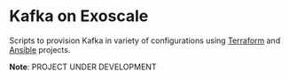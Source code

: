 # Kafka on Exoscale
Scripts to provision Kafka in variety of configurations using [Terraform](https://www.terraform.io) and [Ansible](https://www.ansible.com/) projects.

**Note**: PROJECT UNDER DEVELOPMENT